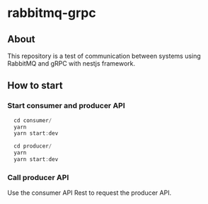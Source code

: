 # rabbitmq-grpc

## About
  This repository is a test of communication between systems using RabbitMQ and gRPC with nestjs framework.

## How to start

### Start consumer and producer API
  ```js
    cd consumer/
    yarn
    yarn start:dev
  ```
  
  ```js
    cd producer/
    yarn
    yarn start:dev    
  ```
  
### Call producer API
  Use the consumer API Rest to request the producer API.
